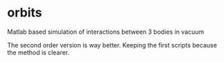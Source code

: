 # orbits
Matlab based simulation of interactions between 3 bodies in vacuum

The second order version is way better. Keeping the first scripts because the method is clearer.

